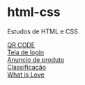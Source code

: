 # html-css
 Estudos de HTML e CSS

<a href="https://dduarte106.github.io/html-css/portfolio/project-qrcode/index.html" target="_blank">QR CODE</a>
<br>
<a href="https://dduarte106.github.io/html-css/desafios/tela-de-login/index.html" target="_blank">Tela de login</a>
<br>
<a href="https://dduarte106.github.io/html-css/portfolio/anuncio-venda/index.html" target="_blank">Anuncio de produto</a>
<br>
<a href="https://dduarte106.github.io/html-css/portfolio/classificacao/index.html" target="_blank">Classificação</a>
<br>
<a href="https://dduarte106.github.io/html-css/what-is-love/index.html" target="_blank">What is Love</a>

